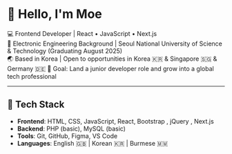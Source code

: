 # 👋 Hello, I'm Moe

💻 Frontend Developer | React • JavaScript • Next.js  
🔌 Electronic Engineering Background | Seoul National University of Science & Technology (Graduating August 2025)  
🌏 Based in Korea | Open to opportunities in Korea 🇰🇷 & Singapore 🇸🇬  & Germany 🇩🇪
🎯 Goal: Land a junior developer role and grow into a global tech professional  

---

## 🔧 Tech Stack

- **Frontend**: HTML, CSS, JavaScript, React, Bootstrap , jQuery , Next.js
- **Backend**: PHP (basic), MySQL (basic) 
- **Tools**: Git, GitHub, Figma, VS Code  
- **Languages**: English 🇬🇧 | Korean 🇰🇷 | Burmese 🇲🇲  
